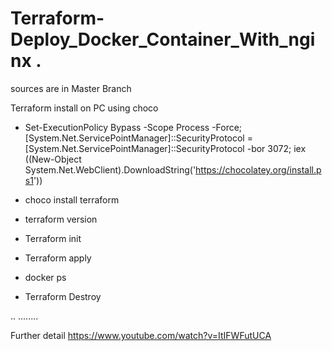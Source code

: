 # Terraform-Deploy_Docker_Container_With_nginx .

sources are in Master Branch

Terraform install on PC using choco

- Set-ExecutionPolicy Bypass -Scope Process -Force; [System.Net.ServicePointManager]::SecurityProtocol = [System.Net.ServicePointManager]::SecurityProtocol -bor 3072; iex ((New-Object System.Net.WebClient).DownloadString('https://chocolatey.org/install.ps1'))
- choco install terraform
- terraform version

- Terraform init
- Terraform apply
- docker ps  
- Terraform Destroy

..
........


Further detail https://www.youtube.com/watch?v=ItIFWFutUCA

